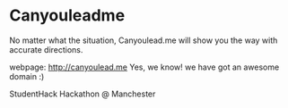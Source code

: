 Canyouleadme
============

No matter what the situation, Canyoulead.me will show you the way with accurate directions.

webpage: http://canyoulead.me Yes, we know! we have got an awesome domain :)

StudentHack Hackathon @ Manchester
